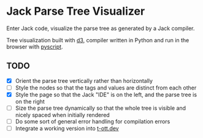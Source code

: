 # Jack Parse Tree Visualizer

Enter Jack code, visualize the parse tree as generated by a Jack compiler.

Tree visualization built with [d3](https://github.com/d3/d3), compiler written in Python and run in the browser with [pyscript](https://github.com/pyscript/pyscript).

## TODO
- [x] Orient the parse tree vertically rather than horizontally
- [ ] Style the nodes so that the tags and values are distinct from each other
- [x] Style the page so that the Jack "IDE" is on the left, and the parse tree is on the right
- [ ] Size the parse tree dynamically so that the whole tree is visible and nicely spaced when initially rendered
- [ ] Do some sort of general error handling for compilation errors
- [ ] Integrate a working version into [t-ott.dev](https://www.t-ott.dev/)